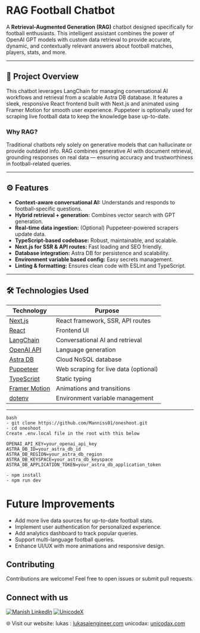# RAG Football Chatbot

A **Retrieval-Augmented Generation (RAG)** chatbot designed specifically for football enthusiasts. This intelligent assistant combines the power of OpenAI GPT models with custom data retrieval to provide accurate, dynamic, and contextually relevant answers about football matches, players, stats, and more.

---

## 🚀 Project Overview

This chatbot leverages LangChain for managing conversational AI workflows and retrieval from a scalable Astra DB database. It features a sleek, responsive React frontend built with Next.js and animated using Framer Motion for smooth user experience. Puppeteer is optionally used for scraping live football data to keep the knowledge base up-to-date.

### Why RAG?

Traditional chatbots rely solely on generative models that can hallucinate or provide outdated info. RAG combines generative AI with document retrieval, grounding responses on real data — ensuring accuracy and trustworthiness in football-related queries.

---

## ⚙️ Features

- **Context-aware conversational AI:** Understands and responds to football-specific questions.
- **Hybrid retrieval + generation:** Combines vector search with GPT generation.
- **Real-time data ingestion:** (Optional) Puppeteer-powered scrapers update data.
- **TypeScript-based codebase:** Robust, maintainable, and scalable.
- **Next.js for SSR & API routes:** Fast loading and SEO friendly.
- **Database integration:** Astra DB for persistence and scalability.
- **Environment variable based config:** Easy secrets management.
- **Linting & formatting:** Ensures clean code with ESLint and TypeScript.

---

## 🛠️ Technologies Used

| Technology           | Purpose                           |
|----------------------|---------------------------------|
| [Next.js](https://nextjs.org/)         | React framework, SSR, API routes       |
| [React](https://reactjs.org/)           | Frontend UI                        |
| [LangChain](https://langchain.com/)     | Conversational AI and retrieval      |
| [OpenAI API](https://openai.com/api/)  | Language generation                |
| [Astra DB](https://www.datastax.com/astra)      | Cloud NoSQL database                |
| [Puppeteer](https://pptr.dev/)         | Web scraping for live data (optional) |
| [TypeScript](https://www.typescriptlang.org/)   | Static typing                     |
| [Framer Motion](https://www.framer.com/motion/) | Animations and transitions        |
| [dotenv](https://github.com/motdotla/dotenv)     | Environment variable management    |

---

```
bash
- git clone https://github.com/Manniss01/oneshoot.git
- cd oneshoot
Create .env.local file in the root with this below

OPENAI_API_KEY=your_openai_api_key
ASTRA_DB_ID=your_astra_db_id
ASTRA_DB_REGION=your_astra_db_region
ASTRA_DB_KEYSPACE=your_astra_db_keyspace
ASTRA_DB_APPLICATION_TOKEN=your_astra_db_application_token

- npm install
- npm run dev

```
# Future Improvements

- Add more live data sources for up-to-date football stats.
- Implement user authentication for personalized experience.
- Add analytics dashboard to track popular queries.
- Support multi-language football queries.
- Enhance UI/UX with more animations and responsive design.

## Contributing
Contributions are welcome! Feel free to open issues or submit pull requests.



## Connect with us

[![Manish LinkedIn](https://img.shields.io/badge/Lukas-blue?style=flat&logo=linkedin)](https://www.linkedin.com/in/manish-d-05b05221a/)
[![UnicodeX](https://img.shields.io/badge/UnicodaX-LinkedIn-blue?style=flat&logo=linkedin)](https://www.linkedin.com/company/unicodax/)


🌐 Visit our website: lukas : [lukasaiengineer.com](https://lukasaiengineer.com/)
 unicodax: [unicodax.com](https://unicodax.com/)

